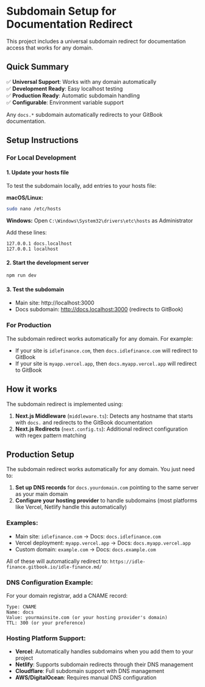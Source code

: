 # Subdomain Setup for Documentation Redirect

This project includes a universal subdomain redirect for documentation access that works for any domain.

## Quick Summary

✅ **Universal Support**: Works with any domain automatically  
✅ **Development Ready**: Easy localhost testing  
✅ **Production Ready**: Automatic subdomain handling  
✅ **Configurable**: Environment variable support  

Any `docs.*` subdomain automatically redirects to your GitBook documentation.

## Setup Instructions

### For Local Development

#### 1. Update your hosts file

To test the subdomain locally, add entries to your hosts file:

**macOS/Linux:**
```bash
sudo nano /etc/hosts
```

**Windows:**
Open `C:\Windows\System32\drivers\etc\hosts` as Administrator

Add these lines:
```
127.0.0.1 docs.localhost
127.0.0.1 localhost
```

#### 2. Start the development server

```bash
npm run dev
```

#### 3. Test the subdomain

- Main site: http://localhost:3000
- Docs subdomain: http://docs.localhost:3000 (redirects to GitBook)

### For Production

The subdomain redirect works automatically for any domain. For example:
- If your site is `idlefinance.com`, then `docs.idlefinance.com` will redirect to GitBook
- If your site is `myapp.vercel.app`, then `docs.myapp.vercel.app` will redirect to GitBook

## How it works

The subdomain redirect is implemented using:

1. **Next.js Middleware** (`middleware.ts`): Detects any hostname that starts with `docs.` and redirects to the GitBook documentation
2. **Next.js Redirects** (`next.config.ts`): Additional redirect configuration with regex pattern matching

## Production Setup

The subdomain redirect works automatically for any domain. You just need to:

1. **Set up DNS records** for `docs.yourdomain.com` pointing to the same server as your main domain
2. **Configure your hosting provider** to handle subdomains (most platforms like Vercel, Netlify handle this automatically)

### Examples:

- Main site: `idlefinance.com` → Docs: `docs.idlefinance.com` 
- Vercel deployment: `myapp.vercel.app` → Docs: `docs.myapp.vercel.app`
- Custom domain: `example.com` → Docs: `docs.example.com`

All of these will automatically redirect to: `https://idle-finance.gitbook.io/idle-finance.md/`

### DNS Configuration Example:

For your domain registrar, add a CNAME record:
```
Type: CNAME
Name: docs
Value: yourmainsite.com (or your hosting provider's domain)
TTL: 300 (or your preference)
```

### Hosting Platform Support:

- **Vercel**: Automatically handles subdomains when you add them to your project
- **Netlify**: Supports subdomain redirects through their DNS management  
- **Cloudflare**: Full subdomain support with DNS management
- **AWS/DigitalOcean**: Requires manual DNS configuration
